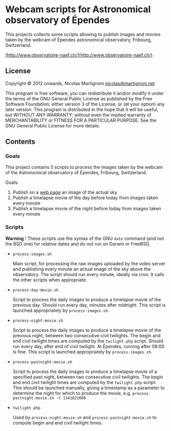 # Webcam scripts for Astronomical observatory of Épendes

This projects collects some scripts allowing to publish images and movies taken by the webcam of Épendes astronomical observatory, Fribourg, Switzerland.

[http://www.observatoire-naef.ch/](http://www.observatoire-naef.ch/)

## License

Copyright © 2012 onwards, Nicolas Martignoni <nicolas@martignoni.net>

This program is free software; you can redistribute it and/or modify it under the terms of the GNU General Public License as published by the Free Software Foundation; either version 3 of the License, or (at your option) any later version. This program is distributed in the hope that it will be useful, but WITHOUT ANY WARRANTY; without even the implied warranty of MERCHANTABILITY or FITNESS FOR A PARTICULAR PURPOSE. See the GNU General Public License for more details.

## Contents

### Goals

This project contains 5 scripts to process the images taken by the webcam of the Astronomical observatory of Épendes, Fribourg, Switzerland.

Goals:

1. Publish on a [web page](http://www.observatoire-naef.ch/fr/visite/webcam) an image of the actual sky
2. Publish a timelapse movie of the day before today from images taken every minute
3. Publish a timelapse movie of the night before today from images taken every minute

### Scripts

__Warning__ ! These scripts use the syntax of the GNU `date` command (and not the BSD one) for relative dates and do not run on Darwin or FreeBSD.

* `process-images.sh`

  Main script, for processing the raw images uploaded by the video server and publishing every minute an actual image of the sky above the observatory. The script should run every minute, ideally via cron. It calls the other scripts when appropriate.

* `process-day-movie.sh`

  Script to process the daily images to produce a timelapse movie of the previous day. Should run every day, minutes after midnight. This script is launched appropriately by `process-images.sh`.

* `process-night-movie.sh`

  Script to process the daily images to produce a timelapse movie of the previous night, between two consecutive civil twilights. The begin and end civil twilight times are computed by the `twilight.php` script. Should run every day, after end of civil twilight. At Épendes, running after 08:00 is fine. This script is launched appropriately by `process-images.sh`.

* `process-pastnight-movie.sh`

  Script to process the daily images to produce a timelapse movie of a specified past night, between two consecutive civil twilights. The begin and end civil twilight times are computed by the `twilight.php` script. This should be launched manually, giving a timestamp as a parameter to determine the night for which to produce the movie, e.g. `process-pastnight-movie.sh -t 1341021600`

* `twilight.php`

  Used by `process-night-movie.sh` and `process-pastnight-movie.sh` to compute begin and end civil twilight times.